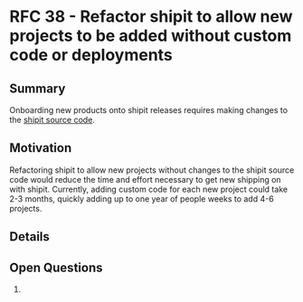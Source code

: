 # RFC 38 - Refactor shipit to allow new projects to be added without custom code or deployments

## Summary

Onboarding new products onto shipit releases requires making changes to the [shipit source code][0].

## Motivation

Refactoring shipit to allow new projects without changes to the shipit source code would reduce the time and effort necessary to get new shipping on with shipit. Currently, adding custom code for each new project could take 2-3 months, quickly adding up to one year of people weeks to add 4-6 projects.

## Details


## Open Questions

1. 

[0]: https://github.com/mozilla-releng/shipit
